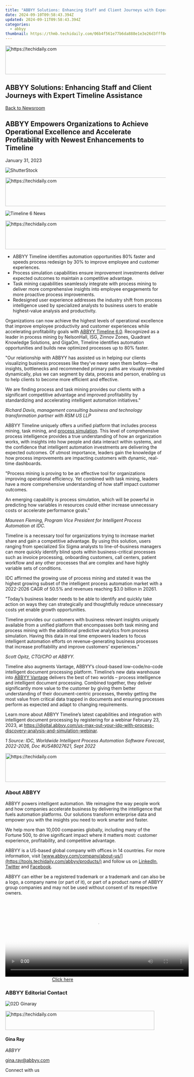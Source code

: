 ```yaml
---
title: "ABBYY Solutions: Enhancing Staff and Client Journeys with Expert Timeline Assistance"
date: 2024-09-10T09:58:43.394Z
updated: 2024-09-11T09:58:43.394Z
categories:
  - abbyy
thumbnail: https://thmb.techidaily.com/06b4f561e77b6da888e1e3e26d3fff8eafe69267efcd4ca3c81ccca7b6840330.jpg
---
```






<!-- affiliate ads begin -->
<a href="https://ephamedtechinc.pxf.io/c/5597632/2137228/26400" target="_top" id="2137228">
  <img src="//a.impactradius-go.com/display-ad/26400-2137228" border="0" alt="https://techidaily.com" width="728" height="90"/>
</a>
<img height="0" width="0" src="https://ephamedtechinc.pxf.io/i/5597632/2137228/26400" style="position:absolute;visibility:hidden;" border="0" />
<!-- affiliate ads end -->




## ABBYY Solutions: Enhancing Staff and Client Journeys with Expert Timeline Assistance

[Back to Newsroom](https://tools.techidaily.com/abbyy/products/)

## ABBYY Empowers Organizations to Achieve Operational Excellence and Accelerate Profitability with Newest Enhancements to Timeline

January 31, 2023

![ShutterStock](https://content.abbyy.com/-/media/project/abbyy/abbyy/branchtemplates/shutterstock_1272462163_1296-x-729.jpg?h=729&iar=0&w=1296)





<!-- affiliate ads begin -->
<a href="https://bluettius.sjv.io/c/5597632/2139115/17108" target="_top" id="2139115">
  <img src="//a.impactradius-go.com/display-ad/17108-2139115" border="0" alt="https://techidaily.com" width="728" height="90"/>
</a>
<img height="0" width="0" src="https://bluettius.sjv.io/i/5597632/2139115/17108" style="position:absolute;visibility:hidden;" border="0" />
<!-- affiliate ads end -->




![Timeline 6 News](https://static4.abbyy.com/abbyycommedia/36644/timeline-6-news.jpg) 





<!-- affiliate ads begin -->
<a href="https://ephamedtechinc.pxf.io/c/5597632/2137214/26400" target="_top" id="2137214">
  <img src="//a.impactradius-go.com/display-ad/26400-2137214" border="0" alt="https://techidaily.com" width="728" height="90"/>
</a>
<img height="0" width="0" src="https://ephamedtechinc.pxf.io/i/5597632/2137214/26400" style="position:absolute;visibility:hidden;" border="0" />
<!-- affiliate ads end -->




* ABBYY Timeline identifies automation opportunities 80% faster and speeds process redesign by 30% to improve employee and customer experiences.
* Process simulation capabilities ensure improvement investments deliver expected outcomes to maintain a competitive advantage.
* Task mining capabilities seamlessly integrate with process mining to deliver more comprehensive insights into employee engagements for more proactive process improvements.
* Redesigned user experience addresses the industry shift from process intelligence used by specialized analysts to business users to enable highest-value analysis and productivity.

Organizations can now achieve the highest levels of operational excellence that improve employee productivity and customer experiences while accelerating profitability goals with [ABBYY Timeline 6.0](https://tools.techidaily.com/abbyy/products/). Recognized as a leader in process mining by NelsonHall, ISG, Zinnov Zones, Quadrant Knowledge Solutions, and GigaOm, Timeline identifies automation opportunities and builds new optimized processes up to 80% faster.

"Our relationship with ABBYY has assisted us in helping our clients visualizing business processes like they’ve never seen them before—the insights, bottlenecks and recommended primary paths are visually revealed dynamically, plus we can segment by data, process and person, enabling us to help clients to become more efficient and effective.   
  
We are finding process and task mining provides our clients with a significant competitive advantage and improved profitability by standardizing and accelerating intelligent automation initiatives."

_Richard Davis, management consulting business and technology transformation partner with RSM US LLP_

ABBYY Timeline uniquely offers a unified platform that includes process mining, task mining, and [process simulation](https://tools.techidaily.com/abbyy/products/). This level of comprehensive process intelligence provides a true understanding of how an organization works, with insights into how people and data interact within systems, and the confidence that intelligent automation investments are delivering the expected outcomes. Of utmost importance, leaders gain the knowledge of how process improvements are impacting customers with dynamic, real-time dashboards.

"Process mining is proving to be an effective tool for organizations improving operational efficiency. Yet combined with task mining, leaders have a more comprehensive understanding of how staff impact customer outcomes.   
  
An emerging capability is process simulation, which will be powerful in predicting how variables in resources could either increase unnecessary costs or accelerate performance goals."

_Maureen Fleming, Program Vice President for Intelligent Process Automation at IDC._

Timeline is a necessary tool for organizations trying to increase market share and gain a competitive advantage. By using this solution, users ranging from specialized Six Sigma analysts to line-of-business managers can more quickly identify blind spots within business-critical processes such as invoice processing, onboarding customers, call centers, patient workflow and any other processes that are complex and have highly variable sets of conditions.

IDC affirmed the growing use of process mining and stated it was the highest growing subset of the intelligent process automation market with a 2022-2026 CAGR of 50.5% and revenues reaching $3.0 billion in 20261.

"Today’s business leader needs to be able to identify and quickly take action on ways they can strategically and thoughtfully reduce unnecessary costs yet enable growth opportunities.  
  
Timeline provides our customers with business relevant insights uniquely available from a unified platform that encompasses both task mining and process mining with the additional predictive analytics from process simulation. Having this data in real time empowers leaders to focus intelligent automation efforts on revenue-generating business processes that increase profitability and improve customers’ experiences."

_Scott Opitz, CTO/CPO at ABBYY._

Timeline also augments Vantage, ABBYY’s cloud-based low-code/no-code intelligent document processing platform. Timeline’s new data warehouse into [ABBYY Vantage](https://tools.techidaily.com/abbyy/products/) delivers the best of two worlds – process intelligence and intelligent document processing. Combined together, they deliver significantly more value to the customer by giving them better understanding of their document-centric processes, thereby getting the most value from critical data trapped in documents and ensuring processes perform as expected and adapt to changing requirements.

Learn more about ABBYY Timeline’s latest capabilities and integration with intelligent document processing by registering for a webinar February 23, 2023, at <https://digital.abbyy.com/us-max-out-your-idp-with-process-discovery-analysis-and-simulation-webinar>.

_1 Source: IDC, Worldwide Intelligent Process Automation Software Forecast, 2022-2026, Doc #US48027621, Sept 2022_





<!-- affiliate ads begin -->
<a href="https://aligracehair.sjv.io/c/5597632/2115937/19272" target="_top" id="2115937">
  <img src="//a.impactradius-go.com/display-ad/19272-2115937" border="0" alt="https://techidaily.com" width="728" height="90"/>
</a>
<img height="0" width="0" src="https://aligracehair.sjv.io/i/5597632/2115937/19272" style="position:absolute;visibility:hidden;" border="0" />
<!-- affiliate ads end -->




### About ABBYY

ABBYY powers intelligent automation. We reimagine the way people work and how companies accelerate business by delivering the intelligence that fuels automation platforms. Our solutions transform enterprise data and empower you with the insights you need to work smarter and faster. 

We help more than 10,000 companies globally, including many of the Fortune 500, to drive significant impact where it matters most: customer experience, profitability, and competitive advantage.

ABBYY is a US-based global company with offices in 14 countries. For more information, visit [www.abbyy.com/company/about-us/](https://tools.techidaily.com/abbyy/products/) and follow us on [LinkedIn](https://www.linkedin.com/company/abbyy), [Twitter](https://twitter.com/ABBYY%5FSoftware) and [Facebook](https://www.facebook.com/ABBYYsoft).

ABBYY can either be a registered trademark or a trademark and can also be a logo, a company name (or part of it), or part of a product name of ABBYY group companies and may not be used without consent of its respective owners.





<!-- affiliate ads begin -->
<span id="1983553">
					<video width="576" height="240" style="cursor:pointer"
           poster="//a.impactradius-go.com/display-clicktoplayimage/1983553.png"
           onclick="if(!this.playClicked){this.play();this.setAttribute('controls',true);this.playClicked=true;}">
	   <source src="//a.impactradius-go.com/display-ad/22993-1983553">
	   <img src="//a.impactradius-go.com/display-clicktoplayimage/1983553.png" style="border: none; height: 100%; width: 100%; object-fit: contain">
	</video>
	<div style="width:360px;text-align:center"><a href="javascript:window.open(decodeURIComponent('https%3A%2F%2Fhomestyler.sjv.io%2Fc%2F5597632%2F1983553%2F22993'), '_blank');void(0);">Click here</a></div>
</span>
<img height="0" width="0" src="https://imp.pxf.io/i/5597632/1983553/22993" style="position:absolute;visibility:hidden;" border="0" />
<!-- affiliate ads end -->




### ABBYY Editorial Contact

![02D Ginaray](https://static2.abbyy.com/abbyycommedia/23662/02d-ginaray.png)





<!-- affiliate ads begin -->
<a href="https://25home.pxf.io/c/5597632/2123480/16836" target="_top" id="2123480">
  <img src="//a.impactradius-go.com/display-ad/16836-2123480" border="0" alt="https://techidaily.com" width="468" height="60"/>
</a>
<img height="0" width="0" src="https://25home.pxf.io/i/5597632/2123480/16836" style="position:absolute;visibility:hidden;" border="0" />
<!-- affiliate ads end -->




#### Gina Ray

_ABBYY_

[gina.ray@abbyy.com](https://tools.techidaily.com/abbyy/products/) 

  
Connect with us

<ins class="adsbygoogle"
     style="display:block"
     data-ad-format="autorelaxed"
     data-ad-client="ca-pub-7571918770474297"
     data-ad-slot="1223367746"></ins>



<ins class="adsbygoogle"
     style="display:block"
     data-ad-client="ca-pub-7571918770474297"
     data-ad-slot="8358498916"
     data-ad-format="auto"
     data-full-width-responsive="true"></ins>


